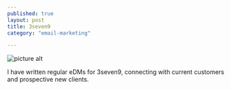 ```yaml
---
published: true
layout: post
title: 3seven9
category: "email-marketing"

---
```


![picture alt](http://i.imgur.com/guarHUp.png?1)

I have written regular eDMs for 3seven9, connecting with current customers and prospective new clients.
